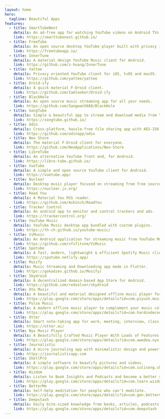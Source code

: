 ```yaml
---
layout: home
hero:
  tagline: Beautiful Apps
features:
  - title: SmartTubeNext
    details: An ad-free app for watching YouTube videos on Android TVs & TV Boxes.
    link: https://smarttubenext.github.io/
  - title: FreeTube
    details: An open source desktop YouTube player built with privacy in mind.
    link: https://freetubeapp.io/
  - title: InnerTune
    details: A material design YouTube Music client for Android.
    link: https://github.com/z-huang/InnerTune
  - title: Yattee
    details: Privacy oriented YouTube client for iOS, tvOS and macOS.
    link: https://github.com/yattee/yattee
  - title: Droid-ify
    details: A quick material F-Droid client.
    link: https://github.com/Iamlooker/Droid-ify
  - title: BlackHole
    details: An open source music streaming app for all your needs.
    link: https://github.com/Sangwan5688/BlackHole
  - title: SongTube
    details: Simple & beautiful app to stream and download media from YouTube.
    link: https://songtube.github.io/
  - title: Odin
    details: Cross-platform, hassle-free file sharing app with AES-256 encryption.
    link: https://github.com/odinapp/odin
  - title: Neo Store
    details: The material F-Droid client for everyone.
    link: https://github.com/NeoApplications/Neo-Store
  - title: LibreTube
    details: An alternative YouTube front end, for Android.
    link: https://libre-tube.github.io/
  - title: VueTube
    details: A simple and open source YouTube client for Android.
    link: https://vuetube.app/
  - title: Nuclear
    details: Desktop music player focused on streaming from free sources.
    link: https://nuclear.js.org/
  - title: Read You
    details: A Material You RSS reader.
    link: https://github.com/Ashinch/ReadYou
  - title: Tracker Control
    details: An android app to monitor and control trackers and ads.
    link: https://trackercontrol.org/
  - title: YouTube Music
    details: YouTube Music desktop app bundled with custom plugins.
    link: https://th-ch.github.io/youtube-music/
  - title: ViMusic
    details: An Android application for streaming music from YouTube Music.
    link: https://github.com/vfsfitvnm/ViMusic
  - title: Spotube
    details: A fast, modern, lightweight & efficient Spotify Music client for every platform.
    link: https://spotube.netlify.app/
  - title: Musify
    details: Music Streaming and Downloading app made in Flutter.
    link: https://gokadzev.github.io/Musify/
  - title: Skydroid
    details: A decentralized domain-based App Store for Android.
    link: https://github.com/redsolver/skydroid
  - title: Oto Music
    details: A beautiful and material designed offline music player for android.
    link: https://play.google.com/store/apps/details?id=com.piyush.music
  - title: Pulse Music
    details: A modern offline music player to complement your music collection.
    link: https://play.google.com/store/apps/details?id=com.hardcodecoder.pulse
  - title: Otter
    details: Smart note-taking app for work, meeting, interview, class, accessibility & more.
    link: https://otter.ai/
  - title: Nyx Music Player
    details: A Beautifully Crafted Music Player With Loads of Features.
    link: https://play.google.com/store/apps/details?id=com.awedea.nyx
  - title: Journalistic
    details: A micro journaling app with minimalistic design and powerful insights.
    link: https://journalisticapp.com
  - title: ShellPro
    details: A simple software to beautify pictures and videos.
    link: https://play.google.com/store/apps/details?id=com.sulisong.shellpro
  - title: Wizdom
    details: Listen to Book Insights and Podcasts and become a better you everyday.
    link: https://play.google.com/store/apps/details?id=com.learn.wizdom
  - title: BetterMe
    details: Self-help meditation for people who can't meditate.
    link: https://play.google.com/store/apps/details?id=com.gen.bettermeditation
  - title: Deepstash
    details: Daily bite-sized knowledge from books, articles, podcasts & more.
    link: https://play.google.com/store/apps/details?id=com.deepstash
---
```

